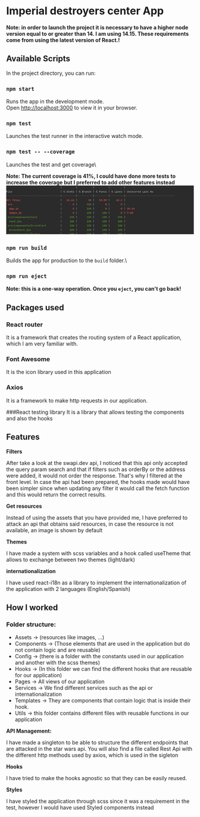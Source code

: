 # Imperial destroyers center App
**Note: in order to launch the project it is necessary to have a higher node version equal to or greater than 14. I am using 14.15.
These requirements come from using the latest version of React.!**


## Available Scripts


In the project directory, you can run:

### `npm start` 

Runs the app in the development mode.\
Open [http://localhost:3000](http://localhost:3000) to view it in your browser.

### `npm test`

Launches the test runner in the interactive watch mode.
### `npm test -- --coverage`

Launches the test and get coverage\

**Note: The current coverage is 41%, I could have done more tests to increase the coverage but I preferred to add other features instead**
![img.png](coverage.png)

### `npm run build`

Builds the app for production to the `build` folder.\

### `npm run eject`
**Note: this is a one-way operation. Once you `eject`, you can't go back!**
## Packages used

### React router
It is a framework that creates the routing system of a React application, which I am very familiar with.

### Font Awesome
It is the icon library used in this application

### Axios
It is a framework to make http requests in our application.

###React testing library
It is a library that allows testing the components and also the hooks

## Features
**Filters**

After take a look at the swapi.dev api, I noticed that this api only accepted the query param search and that if filters such as orderBy or the address were added, it would not order the response. That's why I filtered at the front level. In case the api had been prepared, the hooks made would have been simpler since when updating any filter it would call the fetch function and this would return the correct results.

**Get resources**

Instead of using the assets that you have provided me, I have preferred to attack an api that obtains said resources, in case the resource is not available, an image is shown by default



**Themes**

I have made a system with scss variables and a hook called useTheme that allows to exchange between two themes (light/dark)

**internationalization**

I have used react-i18n as a library to implement the internationalization of the application with 2 languages (English/Spanish)
## How I worked

### Folder structure:
- Assets -> (resources like images, ...)
- Components -> (Those elements that are used in the application but do not contain logic and are reusable)
- Config -> (there is a folder with the constants used in our application and another with the scss themes)
- Hooks -> (In this folder we can find the different hooks that are reusable for our application)
- Pages -> All views of our application
- Services -> We find different services such as the api or internationalization
- Templates -> They are components that contain logic that is inside their hook.
- Utils -> this folder contains different files with reusable functions in our application

**API Management:**

I have made a singleton to be able to structure the different endpoints that are attacked in the star wars api. You will also find a file called Rest Api with the different http methods used by axios, which is used in the sigleton

**Hooks**

I have tried to make the hooks agnostic so that they can be easily reused.

**Styles**

I have styled the application through scss since it was a requirement in the test, however I would have used Styled components instead
